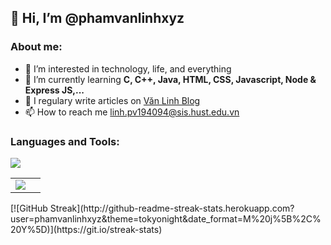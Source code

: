 <h2> 👋 Hi, I’m @phamvanlinhxyz </h2>
<h3>About me:</h3>

- 👀 I’m interested in technology, life, and everything
- 🌱 I’m currently learning <b>C, C++, Java, HTML, CSS, Javascript, Node & Express JS,...</b>
- 📝 I regulary write articles on <a href="https://www.phamvanlinh.xyz" target="_blank">Văn Linh Blog</a>
- 📫 How to reach me <a href="mailto:https://linh.pv194094@sis.hust.edu.vn" target="_blank" title="Email">linh.pv194094@sis.hust.edu.vn</a>

<h3>Languages and Tools:</h3>
<img align="center" src="https://github-profile-trophy.vercel.app/?username=phamvanlinhxyz&theme=tokyonight&margin-w=15" />
<table>
  <tr>
    <td><img align="center" src="https://github-readme-stats.vercel.app/api?username=phamvanlinhxyz&show_icons=true&theme=tokyonight" /></td>
    <td></td>
    <!--<td><img align="center" src="https://github-readme-stats.vercel.app/api/top-langs/?username=phamvanlinhxyz&layout=compact&theme=tokyonight" /></td>-->
  </tr>
</table>
[![GitHub Streak](http://github-readme-streak-stats.herokuapp.com?user=phamvanlinhxyz&theme=tokyonight&date_format=M%20j%5B%2C%20Y%5D)](https://git.io/streak-stats)
<!---
phamvanlinhxyz/phamvanlinhxyz is a ✨ special ✨ repository because its `README.md` (this file) appears on your GitHub profile.
You can click the Preview link to take a look at your changes.
--->
